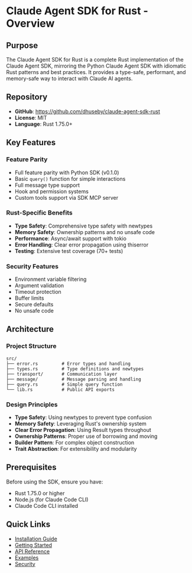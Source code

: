 # Claude Agent SDK for Rust - Overview

## Purpose

The Claude Agent SDK for Rust is a complete Rust implementation of the Claude Agent SDK, mirroring the Python Claude Agent SDK with idiomatic Rust patterns and best practices. It provides a type-safe, performant, and memory-safe way to interact with Claude AI agents.

## Repository

- **GitHub**: https://github.com/dhuseby/claude-agent-sdk-rust
- **License**: MIT
- **Language**: Rust 1.75.0+

## Key Features

### Feature Parity
- Full feature parity with Python SDK (v0.1.0)
- Basic `query()` function for simple interactions
- Full message type support
- Hook and permission systems
- Custom tools support via SDK MCP server

### Rust-Specific Benefits
- **Type Safety**: Comprehensive type safety with newtypes
- **Memory Safety**: Ownership patterns and no unsafe code
- **Performance**: Async/await support with tokio
- **Error Handling**: Clear error propagation using thiserror
- **Testing**: Extensive test coverage (70+ tests)

### Security Features
- Environment variable filtering
- Argument validation
- Timeout protection
- Buffer limits
- Secure defaults
- No unsafe code

## Architecture

### Project Structure
```
src/
├── error.rs         # Error types and handling
├── types.rs         # Type definitions and newtypes
├── transport/       # Communication layer
├── message/         # Message parsing and handling
├── query.rs         # Simple query function
└── lib.rs           # Public API exports
```

### Design Principles
- **Type Safety**: Using newtypes to prevent type confusion
- **Memory Safety**: Leveraging Rust's ownership system
- **Clear Error Propagation**: Using Result types throughout
- **Ownership Patterns**: Proper use of borrowing and moving
- **Builder Pattern**: For complex object construction
- **Trait Abstraction**: For extensibility and modularity

## Prerequisites

Before using the SDK, ensure you have:
- Rust 1.75.0 or higher
- Node.js (for Claude Code CLI)
- Claude Code CLI installed

## Quick Links

- [Installation Guide](./installation.md)
- [Getting Started](./getting_started.md)
- [API Reference](./api_reference.md)
- [Examples](./examples.md)
- [Security](./security.md)
